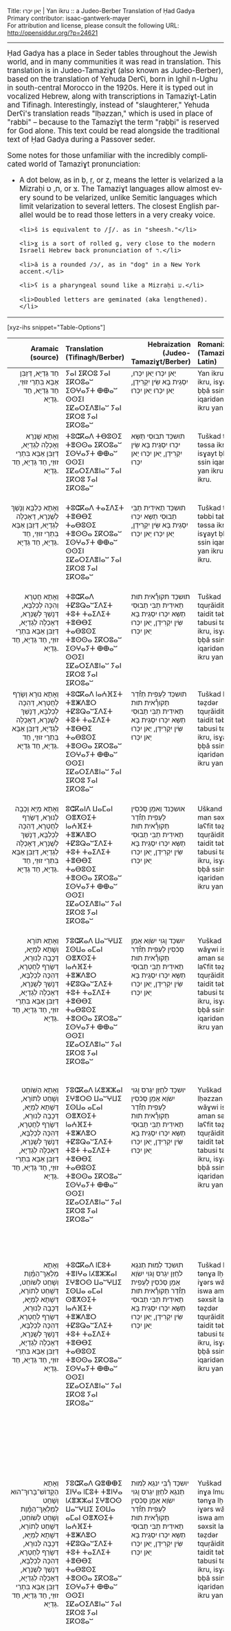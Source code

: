 <html>
<head></head>
<body>
Title: יַאן יִכְּרוּ | Yan ikru :: a Judeo-Berber Translation of Ḥad Gadya<br />
Primary contributor: isaac-gantwerk-mayer<br />
For attribution and license, please consult the following URL: <a href="http://opensiddur.org/?p=24621">http://opensiddur.org/?p=24621</a>
<p />
<hr />

<div class="english" lang="en" style="font-size: 1.2em;">
Ḥad Gadya has a place in Seder tables throughout the Jewish world, and in many communities it was read in translation. This translation is in Judeo-Tamaziɣt (also known as Judeo-Berber), based on the translation of Yehuda Derʕi, born in Ighil n-Ughu in south-central Morocco in the 1920s. Here it is typed out in vocalized Hebrew, along with transcriptions in Tamaziɣt-Latin and Tifinagh. Interestingly, instead of "slaughterer," Yehuda Derʕi's translation reads "lḥǝzzan," which is used in place of "rabbi" – because to the Tamaziɣt the term "ṛǝḅḅi" is reserved for God alone. This text could be read alongside the traditional text of Ḥad Gadya during a Passover seder.

Some notes for those unfamiliar with the incredibly complicated world of Tamaziɣt pronunciation:
<ul>
	<li>A dot below, as in ḅ, ṛ, or ẓ, means the letter is velarized a la Mizraḥi ח, ט, or צ. The Tamaziɣt languages allow almost every sound to be velarized, unlike Semitic languages which limit velarization to several letters. The closest English parallel would be to read those letters in a very creaky voice.</li>

	<li>š is equivalent to /ʃ/. as in "sheesh."</li>

	<li>ɣ is a sort of rolled g, very close to the modern Israeli Hebrew back pronunciation of ר.</li>

	<li>ă is a rounded /ɔ/, as in "dog" in a New York accent.</li>

	<li>ʕ is a pharyngeal sound like a Mizraḥi ע.</li>

	<li>Doubled letters are geminated (aka lengthened).</li>
</ul>
</div>

<hr />

[xyz-ihs snippet="Table-Options"]<table style="width: 100%; margin-left: auto; margin-right: auto;" class="draggable">
<thead><tr><th id="x" style="text-align: right;">Aramaic (source)</th><th style="text-align: left;">Translation (Tifinagh/Berber)</th><th style="text-align: right;">Hebraization (Judeo-Tamaziɣt/Berber)</th><th style="text-align: left;">Romanization (Tamaziɣt-Latin)</th><th style="text-align: left;">Translation (English)</th></tr></thead>
<tbody>
<tr><td style="vertical-align:top;" width="25%">
<div class="aramaic" lang="jpa" style="text-align: right;">	 
חַד גַּדְיָא, דְּזַבִּן אַבָּא בִּתְרֵי זוּזֵי, חַד גַּדְיָא, חַד גַּדְיָא.
</span></div>
</td>

<td style="vertical-align:top;" width="36%">
<div class="tifinagh" lang="ber">
ⵢⴰⵏ ⵉⴽⵔⵓ ⵢⴰⵏ ⵉⴽⵔⵓⴰⵯ ⵉⵙⵖⴰⵢⵜ ⴲⴲⴰⵯ ⵙⵙⵉⵏ ⵉⵇⴰⵔⵉⴷⴻⵏⴰⵯ ⵢⴰⵏ ⵉⴽⵔⵓ ⵢⴰⵏ ⵉⴽⵔⵓⴰⵯ
</span></div>
</td>

<td style="vertical-align:top;" width="36%">
<div class="liturgy" lang="he">
יַאן יִכְּרוּ יַאן יִכְּרוּ, יִסְגַית בָּא שִּׂין יִקַרִידְן, יַאן יִכְּרוּ יַאן יִכְּרוּ׃
</div>
</td>

<td style="vertical-align:top;" width="36%">
<div class="english" lang="en">	
Yan ikru yan ikru, isɣayt ḅḅă ssin iqaridǝn, yan ikru yan ikru.
</div>
</td>
 
<td style="vertical-align:top;" width="36%">
<div class="english" lang="en">	
One little goat that my father bought for two zuzim, for two zuzim.
</div>
</td></tr>


<tr><td style="vertical-align:top;" width="25%">
<div class="aramaic" lang="jpa" style="text-align: right;">	 
וְאָתָא שֻׁנְרָא וְאָכְלָה לְגַדְיָא, דְּזַבִּן אַבָּא בִּתְרֵי זוּזֵי, חַד גַּדְיָא, חַד גַּדְיָא.
</span></div>
</td>

<td style="vertical-align:top;" width="36%">
<div class="tifinagh" lang="ber">
ⵜⵓⵛⴽⴰⴷ ⵜⴱⵓⵙⵉ ⵜⴻⵙⵙⴰ ⵉⴽⵔⵓⴰⵯ ⵉⵙⵖⴰⵢⵜ ⴲⴲⴰⵯ ⵙⵙⵉⵏ ⵉⵇⴰⵔⵉⴷⴻⵏⴰⵯ ⵢⴰⵏ ⵉⴽⵔⵓ ⵢⴰⵏ ⵉⴽⵔⵓⴰⵯ
</span></div>
</td>

<td style="vertical-align:top;" width="36%">
<div class="liturgy" lang="he">
תוּשכַּד תבוּסִי תְשַּא יִכְּרוּ יִסְגַית בָּא שִּׂין יִקַרִידְן, יַאן יִכְּרוּ יַאן יִכְּרוּ
</div>
</td>

<td style="vertical-align:top;" width="36%">
<div class="english" lang="en">	
Tuškad tbusi tǝssa ikru, isɣayt ḅḅă ssin iqaridǝn, yan ikru yan ikru.
</div>
</td>
 
<td style="vertical-align:top;" width="36%">
<div class="english" lang="en">	
A cat came and ate the goat that my father bought for two zuzim, for two zuzim.
</div>
</td></tr>


<tr><td style="vertical-align:top;" width="25%">
<div class="aramaic" lang="jpa" style="text-align: right;">	 
וְאָתָא כַּלְבָּא וְנָשַׁךְ לְשֻׁנְרָא, דְּאָכְלָה לְגַדְיָא, דְּזַבִּן אַבָּא בִּתְרֵי זוּזֵי, חַד גַּדְיָא, חַד גַּדְיָא.
</span></div>
</td>
 
<td style="vertical-align:top;" width="36%">
<div class="tifinagh" lang="ber">
ⵜⵓⵛⴽⴰⴷ ⵜⴰⵉⴷⵉⵜ ⵜⴻⴱⴱⵉ ⵜⴰⴱⵓⵙⵉ ⵜⴻⵙⵙⴰ ⵉⴽⵔⵓⴰⵯ ⵉⵙⵖⴰⵢⵜ ⴲⴲⴰⵯ ⵙⵙⵉⵏ ⵉⵇⴰⵔⵉⴷⴻⵏⴰⵯ ⵢⴰⵏ ⵉⴽⵔⵓ ⵢⴰⵏ ⵉⴽⵔⵓⴰⵯ
</span></div>
</td>

<td style="vertical-align:top;" width="36%">
<div class="liturgy" lang="he">
תוּשכַּד תַאיִדִית תְבִּי תַבוּסִי תְשַּא יִכְּרוּ יִסְגַית בָּא שִּׂין יִקַרִידְן, יַאן יִכְּרוּ יַאן יִכְּרוּ׃
</div>
</td>

<td style="vertical-align:top;" width="36%">
<div class="english" lang="en">	
Tuškad taidit tǝbbi tabusi tǝssa ikru, isɣayt ḅḅă ssin iqaridǝn, yan ikru yan ikru.
</div>
</td>

<td style="vertical-align:top;" width="36%">
<div class="english" lang="en">	
A dog came and bit the cat that ate the goat that my father bought for two zuzim, for two zuzim.
</div>
</td></tr>


<tr><td style="vertical-align:top;" width="25%">
<div class="aramaic" lang="jpa" style="text-align: right;">	 
וְאָתָא חֻטְרָא וְהִכָּה לְכַלְבָּא, דְּנָשַׁךְ לְשֻׁנְרָא, דְּאָכְלָה לְגַדְיָא, דְּזַבִּן אַבָּא בִּתְרֵי זוּזֵי, חַד גַּדְיָא, חַד גַּדְיָא.
</span></div>
</td>

<td style="vertical-align:top;" width="36%">
<div class="tifinagh" lang="ber">
ⵜⵓⵛⴽⴰⴷ ⵜⵇⵓⵕⴰⵯⵉⴷⵉⵜ ⵜⵓⵜ ⵜⴰⵉⴷⵉⵜ ⵜⴻⴱⴱⵉ ⵜⴰⴱⵓⵙⵉ ⵜⴻⵙⵙⴰ ⵉⴽⵔⵓⴰⵯ ⵉⵙⵖⴰⵢⵜ ⴲⴲⴰⵯ ⵙⵙⵉⵏ ⵉⵇⴰⵔⵉⴷⴻⵏⴰⵯ ⵢⴰⵏ ⵉⴽⵔⵓ ⵢⴰⵏ ⵉⴽⵔⵓⴰⵯ
</span></div>
</td>

<td style="vertical-align:top;" width="36%">
<div class="liturgy" lang="he">
תוּשכַּד תקוּרָ֯אית תוּת תַאיִדִית תְבִּי תַבוּסִי תְשַּא יִכְּרוּ יִסְגַית בָּא שִּׂין יִקַרִידְן, יַאן יִכְּרוּ יַאן יִכְּרוּ׃
</div>
</td>

<td style="vertical-align:top;" width="36%">
<div class="english" lang="en">	
Tuškad tquṛăidit tut taidit tǝbbi tabusi tǝssa ikru, isɣayt ḅḅă ssin iqaridǝn, yan ikru yan ikru.
</div>
</td>

<td style="vertical-align:top;" width="36%">
<div class="english" lang="en">	
A stick came and hit the dog that bit the cat that ate the goat that my father bought for two zuzim, for two zuzim.
</div>
</td></tr>


<tr><td style="vertical-align:top;" width="25%">
<div class="aramaic" lang="jpa" style="text-align: right;">	 
וְאָתָא נוּרָא וְשָׂרַף לְחֻטְרָא, דְּהִכָּה לְכַלְבָּא, דְּנָשַׁךְ לְשֻׁנְרָא, דְּאָכְלָה לְגַדְיָא, דְּזַבִּן אַבָּא בִּתְרֵי זוּזֵי, חַד גַּדְיָא, חַד גַּדְיָא.
</span></div>
</td>

<td style="vertical-align:top;" width="36%">
<div class="tifinagh" lang="ber">
ⵜⵓⵛⴽⴰⴷ lⴰⵄⴼⵉⵜ ⵜⴻⵥⴷⴻⵔ ⵜⵇⵓⵕⴰⵯⵉⴷⵉⵜ ⵜⵓⵜ ⵜⴰⵉⴷⵉⵜ ⵜⴻⴱⴱⵉ ⵜⴰⴱⵓⵙⵉ ⵜⴻⵙⵙⴰ ⵉⴽⵔⵓⴰⵯ ⵉⵙⵖⴰⵢⵜ ⴲⴲⴰⵯ ⵙⵙⵉⵏ ⵉⵇⴰⵔⵉⴷⴻⵏⴰⵯ ⵢⴰⵏ ⵉⴽⵔⵓ ⵢⴰⵏ ⵉⴽⵔⵓⴰⵯ
</span></div>
</td>

<td style="vertical-align:top;" width="36%">
<div class="liturgy" lang="he">
תוּשכַּד לַעְפִית תְז֯דְר תַקוּרָ֯אית תוּת תַאיִדִית תְבִּי תַבוּסִי תְשַּא יִכְּרוּ יִסְגַית בָּא שִּׂין יִקַרִידְן, יַאן יִכְּרוּ יַאן יִכְּרוּ׃
</div>
</td>

<td style="vertical-align:top;" width="36%">
<div class="english" lang="en">	
Tuškad laʕfit tǝẓdǝr tquṛăidit tut taidit tǝbbi tabusi tǝssa ikru, isɣayt ḅḅă ssin iqaridǝn, yan ikru yan ikru.
</div>
</td>

<td style="vertical-align:top;" width="36%">
<div class="english" lang="en">	
A fire came and burned the stick that hit the dog that bit the cat that ate the goat that my father bought for two zuzim, for two zuzim.
</div>
</td></tr>


<tr><td style="vertical-align:top;" width="25%">
<div class="aramaic" lang="jpa" style="text-align: right;">	 
וְאָתָא מַיָּא וְכָבָה לְנוּרָא, דְּשָׂרַף לְחֻטְרָא, דְּהִכָּה לְכַלְבָּא, דְּנָשַׁךְ לְשֻׁנְרָא, דְּאָכְלָה לְגַדְיָא, דְּזַבִּן אַבָּא בִּתְרֵי זוּזֵי, חַד גַּדְיָא, חַד גַּדְיָא.
</span></div>
</td>

<td style="vertical-align:top;" width="36%">
<div class="tifinagh" lang="ber">
ⵓⵛⴽⴰⵏⴷ ⵡⴰⵎⴰⵏ ⵙⴻⵅⵙⵉⵜ lⴰⵄⴼⵉⵜ ⵜⴻⵥⴷⴻⵔ ⵜⵇⵓⵕⴰⵯⵉⴷⵉⵜ ⵜⵓⵜ ⵜⴰⵉⴷⵉⵜ ⵜⴻⴱⴱⵉ ⵜⴰⴱⵓⵙⵉ ⵜⴻⵙⵙⴰ ⵉⴽⵔⵓⴰⵯ ⵉⵙⵖⴰⵢⵜ ⴲⴲⴰⵯ ⵙⵙⵉⵏ ⵉⵇⴰⵔⵉⴷⴻⵏⴰⵯ ⵢⴰⵏ ⵉⴽⵔⵓ ⵢⴰⵏ ⵉⴽⵔⵓⴰⵯ
</span></div>
</td>

<td style="vertical-align:top;" width="36%">
<div class="liturgy" lang="he">
אוּשכַּנד וַאמַן סְּכֿסִין לַעְפִית תְז֯דְר תַקוּרָ֯אית תוּת תַאיִדִית תְבִּי תַבוּסִי תְשַּא יִכְּרוּ יִסְגַית בָּא שִּׂין יִקַרִידְן, יַאן יִכְּרוּ יַאן יִכְּרוּ׃
</div>
</td>

<td style="vertical-align:top;" width="36%">
<div class="english" lang="en">	
Uškand waman sǝxsit laʕfit tǝẓdǝr tquṛăidit tut taidit tǝbbi tabusi tǝssa ikru, isɣayt ḅḅă ssin iqaridǝn, yan ikru yan ikru.
</div>
</td>

<td style="vertical-align:top;" width="36%">
<div class="english" lang="en">	
Water came and put out the fire that burned the stick that hit the dog that bit the cat that ate the goat that my father bought for two zuzim, for two zuzim.
</div>
</td></tr>


<tr><td style="vertical-align:top;" width="25%">
<div class="aramaic" lang="jpa" style="text-align: right;">	 
וְאָתָא תּוֹרָא וְשָׁתָא לְמַיָּא, דְּכָבָה לְנוּרָא, דְּשָׂרַף לְחֻטְרָא, דְּהִכָּה לְכַלְבָּא, דְּנָשַׁךְ לְשֻׁנְרָא, דְּאָכְלָה לְגַדְיָא, דְּזַבִּן אַבָּא בִּתְרֵי זוּזֵי, חַד גַּדְיָא, חַד גַּדְיָא.
</span></div>
</td>

<td style="vertical-align:top;" width="36%">
<div class="tifinagh" lang="ber">
ⵢⵓⵛⴽⴰⴷ ⵡⴰⵯⵖⵡⵉ ⵉⵙⵡⴰ ⴰⵎⴰⵏ ⵙⴻⵅⵙⵉⵜ lⴰⵄⴼⵉⵜ ⵜⴻⵥⴷⴻⵔ ⵜⵇⵓⵕⴰⵯⵉⴷⵉⵜ ⵜⵓⵜ ⵜⴰⵉⴷⵉⵜ ⵜⴻⴱⴱⵉ ⵜⴰⴱⵓⵙⵉ ⵜⴻⵙⵙⴰ ⵉⴽⵔⵓⴰⵯ ⵉⵙⵖⴰⵢⵜ ⴲⴲⴰⵯ ⵙⵙⵉⵏ ⵉⵇⴰⵔⵉⴷⴻⵏⴰⵯ ⵢⴰⵏ ⵉⴽⵔⵓ ⵢⴰⵏ ⵉⴽⵔⵓⴰⵯ
</span></div>
</td>

<td style="vertical-align:top;" width="36%">
<div class="liturgy" lang="he">
יוּשכַּד וָגוִי יִשׂוַא אַמַן סְּכֿסִין לַעְפִית תְז֯דְר תַקוּרָ֯אית תוּת תַאיִדִית תְבִּי תַבוּסִי תְשַּא יִכְּרוּ יִסְגַית בָּא שִּׂין יִקַרִידְן, יַאן יִכְּרוּ יַאן יִכְּרוּ׃
</div>
</td>

<td style="vertical-align:top;" width="36%">
<div class="english" lang="en">	
Yuškad wăɣwi iswa aman sǝxsit laʕfit tǝẓdǝr tquṛăidit tut taidit tǝbbi tabusi tǝssa ikru, isɣayt ḅḅă ssin iqaridǝn, yan ikru yan ikru.
</div>
</td>

<td style="vertical-align:top;" width="36%">
<div class="english" lang="en">	
An ox came and drank the water that put out the fire that burned the stick that hit the dog that bit the cat that ate the goat that my father bought for two zuzim, for two zuzim.
</div>
</td></tr>


<tr><td style="vertical-align:top;" width="25%">
<div class="aramaic" lang="jpa" style="text-align: right;">	 
וְאָתָא הַשּׁוֹחֵט וְשָׁחַט לְתוֹרָא, דְּשָׁתָא לְמַיָּא, דְּכָבָה לְנוּרָא, דְּשָׂרַף לְחֻטְרָא, דְּהִכָּה לְכַלְבָּא, דְּנָשַׁךְ לְשֻׁנְרָא, דְּאָכְלָה לְגַדְיָא, דְּזַבִּן אַבָּא בִּתְרֵי זוּזֵי, חַד גַּדְיָא, חַד גַּדְיָא.
</span></div>
</td>

<td style="vertical-align:top;" width="36%">
<div class="tifinagh" lang="ber">
ⵢⵓⵛⴽⴰⴷ lⵃⴻⵣⵣⴰⵏ ⵉⵖⴻⵔⵙ ⵡⴰⵯⵖⵡⵉ ⵉⵙⵡⴰ ⴰⵎⴰⵏ ⵙⴻⵅⵙⵉⵜ lⴰⵄⴼⵉⵜ ⵜⴻⵥⴷⴻⵔ ⵜⵇⵓⵕⴰⵯⵉⴷⵉⵜ ⵜⵓⵜ ⵜⴰⵉⴷⵉⵜ ⵜⴻⴱⴱⵉ ⵜⴰⴱⵓⵙⵉ ⵜⴻⵙⵙⴰ ⵉⴽⵔⵓⴰⵯ ⵉⵙⵖⴰⵢⵜ ⴲⴲⴰⵯ ⵙⵙⵉⵏ ⵉⵇⴰⵔⵉⴷⴻⵏⴰⵯ ⵢⴰⵏ ⵉⴽⵔⵓ ⵢⴰⵏ ⵉⴽⵔⵓⴰⵯ
</span></div>
</td>

<td style="vertical-align:top;" width="36%">
<div class="liturgy" lang="he">
יוּשכַּד לחְזַּן יִגְרס וָגוִי יִשׂוַא אַמַן סְּכֿסִין לַעְפִית תְז֯דְר תַקוּרָ֯אית תוּת תַאיִדִית תְבִּי תַבוּסִי תְשַּא יִכְּרוּ יִסְגַית בָּא שִּׂין יִקַרִידְן, יַאן יִכְּרוּ יַאן יִכְּרוּ׃
</div>
</td>

<td style="vertical-align:top;" width="36%">
<div class="english" lang="en">	
Yuškad lḥǝzzan iɣǝrs wăɣwi iswa aman sǝxsit laʕfit tǝẓdǝr tquṛăidit tut taidit tǝbbi tabusi tǝssa ikru, isɣayt ḅḅă ssin iqaridǝn, yan ikru yan ikru.
</div>
</td>

<td style="vertical-align:top;" width="36%">
<div class="english" lang="en">	
A butcher came and slaughtered the ox that drank the water that put out the fire that burned the stick that hit the dog that bit the cat that ate the goat that my father bought for two zuzim, for two zuzim.
</div>
</td></tr>


<tr><td style="vertical-align:top;" width="25%">
<div class="aramaic" lang="jpa" style="text-align: right;">	 
וְאָתָא מַלְאַךְ־הַמָּ֫וֶת וְשָׁחַט לְשׁוֹחֵט, דְּשָׁחַט לְתוֹרָא, דְּשָׁתָא לְמַיָּא, דְּכָבָה לְנוּרָא, דְּשָׂרַף לְחֻטְרָא, דְּהִכָּה לְכַלְבָּא, דְּנָשַׁךְ לְשֻׁנְרָא, דְּאָכְלָה לְגַדְיָא, דְּזַבִּן אַבָּא בִּתְרֵי זוּזֵי, חַד גַּדְיָא, חַד גַּדְיָא.
</span></div>
</td>

<td style="vertical-align:top;" width="36%">
<div class="tifinagh" lang="ber">
ⵜⵓⵛⴽⴰⴷ lⵎⵓⵜ ⵜⴻⵏⵖⴰ lⵃⴻⵣⵣⴰⵏ ⵉⵖⴻⵔⵙ ⵡⴰⵯⵖⵡⵉ ⵉⵙⵡⴰ ⴰⵎⴰⵏ ⵙⴻⵅⵙⵉⵜ lⴰⵄⴼⵉⵜ ⵜⴻⵥⴷⴻⵔ ⵜⵇⵓⵕⴰⵯⵉⴷⵉⵜ ⵜⵓⵜ ⵜⴰⵉⴷⵉⵜ ⵜⴻⴱⴱⵉ ⵜⴰⴱⵓⵙⵉ ⵜⴻⵙⵙⴰ ⵉⴽⵔⵓⴰⵯ ⵉⵙⵖⴰⵢⵜ ⴲⴲⴰⵯ ⵙⵙⵉⵏ ⵉⵇⴰⵔⵉⴷⴻⵏⴰⵯ ⵢⴰⵏ ⵉⴽⵔⵓ ⵢⴰⵏ ⵉⴽⵔⵓⴰⵯ
</span></div>
</td>

<td style="vertical-align:top;" width="36%">
<div class="liturgy" lang="he">
תוּשכַּד לְמוּת תְנגַא לחְזַּן יִגְרס וָגוִי יִשׂוַא אַמַן סְּכֿסִין לַעְפִית תְז֯דְר תַקוּרָ֯אית תוּת תַאיִדִית תְבִּי תַבוּסִי תְשַּא יִכְּרוּ יִסְגַית בָּא שִּׂין יִקַרִידְן, יַאן יִכְּרוּ יַאן יִכְּרוּ׃
</div>
</td>

<td style="vertical-align:top;" width="36%">
<div class="english" lang="en">	
Tuškad lmut tǝnɣa lḥǝzzan iɣǝrs wăɣwi iswa aman sǝxsit laʕfit tǝẓdǝr tquṛăidit tut taidit tǝbbi tabusi tǝssa ikru, isɣayt ḅḅă ssin iqaridǝn, yan ikru yan ikru.
</div>
</td>

<td style="vertical-align:top;" width="36%">
<div class="english" lang="en">	
The Angel of Death came and slaughtered the shoḥet who slaughtered the ox that drank the water that put out the fire that burned the stick that hit the dog that bit the cat that ate the goat that my father bought for two zuzim, for two zuzim.
</div>
</td></tr>


<tr><td style="vertical-align:top;" width="25%">
<div class="aramaic" lang="jpa" style="text-align: right;">	 
וְאָתָא הַקָּדוֹשׁ־בָּרוּךְ־הוּא וְשָׁחַט לְמַלְאַךְ־הַמָּ֫וֶת וְשָׁחַט לְשׁוֹחֵט, דְּשָׁחַט לְתוֹרָא, דְּשָׁתָא לְמַיָּא, דְּכָבָה לְנוּרָא, דְּשָׂרַף לְחֻטְרָא, דְּהִכָּה לְכַלְבָּא, דְּנָשַׁךְ לְשֻׁנְרָא, דְּאָכְלָה לְגַדְיָא, דְּזַבִּן אַבָּא בִּתְרֵי זוּזֵי, חַד גַּדְיָא, חַד גַּדְיָא.
</span></div>
</td>

<td style="vertical-align:top;" width="36%">
<div class="tifinagh" lang="ber">
ⵢⵓⵛⴽⴰⴷ ⵕⴻⴲⴲⵉ ⵉⵏⵖⴰ lⵎⵓⵜ ⵜⴻⵏⵖⴰ lⵃⴻⵣⵣⴰⵏ ⵉⵖⴻⵔⵙ ⵡⴰⵯⵖⵡⵉ ⵉⵙⵡⴰ ⴰⵎⴰⵏ ⵙⴻⵅⵙⵉⵜ lⴰⵄⴼⵉⵜ ⵜⴻⵥⴷⴻⵔ ⵜⵇⵓⵕⴰⵯⵉⴷⵉⵜ ⵜⵓⵜ ⵜⴰⵉⴷⵉⵜ ⵜⴻⴱⴱⵉ ⵜⴰⴱⵓⵙⵉ ⵜⴻⵙⵙⴰ ⵉⴽⵔⵓⴰⵯ ⵉⵙⵖⴰⵢⵜ ⴲⴲⴰⵯ ⵙⵙⵉⵏ ⵉⵇⴰⵔⵉⴷⴻⵏⴰⵯ ⵢⴰⵏ ⵉⴽⵔⵓ ⵢⴰⵏ ⵉⴽⵔⵓⴰⵯ
</span></div>
</td>

<td style="vertical-align:top;" width="36%">
<div class="liturgy" lang="he">
יוּשכַּד רְ֯בִּי יִנגַא לְמוּת תְנגַא לחְזַּן יִגְרס וָגוִי יִשׂוַא אַמַן סְּכֿסִין לַעְפִית תְז֯דְר תַקוּרָ֯אית תוּת תַאיִדִית תְבִּי תַבוּסִי תְשַּא יִכְּרוּ יִסְגַית בָּא שִּׂין יִקַרִידְן, יַאן יִכְּרוּ יַאן יִכְּרוּ׃
</div>
</td>

<td style="vertical-align:top;" width="36%">
<div class="english" lang="en">	
Yuškad ṛǝḅḅi inɣa lmut tǝnɣa lḥǝzzan iɣǝrs wăɣwi iswa aman sǝxsit laʕfit tǝẓdǝr tquṛăidit tut taidit tǝbbi tabusi tǝssa ikru, isɣayt ḅḅă ssin iqaridǝn, yan ikru yan ikru.
</div>
</td>

<td style="vertical-align:top;" width="36%">
<div class="english" lang="en">	
Then the blessed Holy One came and slaughtered the Angel of Death who slaughtered the shoḥet who slaughtered the ox that drank the water that put out the fire that burned the stick that hit the dog that bit the cat that ate the goat that my father bought for two zuzim, for two zuzim.
</div>
</td></tr>
</tbody></table>

<hr />

The earliest known appearance of “Ḥad Gadya,” by an unknown author, can be found in the Prague Haggadah (1526). The text of the poem is in a form of playful Aramaic and it is accompanied by <a href="https://opensiddur.org/miscellanea/had-gadya/">the lyrics in medieval Yiddish</a>.[foot]The Jewish Encyclopedia (1906, NY) vol. 8 page 190 s.v. “Had Gadya” calls it German.[/foot] It is unclear which, if either, came first — the Yiddish or the Aramaic. The Aramaic above below follows the text as it appears in the Prague Haggadah (1526). The Aramaic has been vocalized according to the Prague Haggadah (1590). Besides the transcription of the Aramaic with its vocalization, I have also added a translation sourced from Eve Levavi Feinstein's <a href="https://opensiddur.org/compilations/festival-guides-and-haggadot/passover-seder/haggadah-for-pesah-an-english-translation/">Passover Haggadah translation</a>. --Aharon N. Varady

<h3>Source</h3>

Had Gadya in Judeo-Berber (<em>Handbook of Jewish Languages Revised and Updated Edition</em>, Brill 2017)

<a href="https://opensiddur.org/wp-content/uploads/2019/04/Had-Gadya-in-Judeo-Berber-Handbook-of-Jewish-Languages-Revised-and-Updated-Edition-2017.jpg"><img src="https://opensiddur.org/wp-content/uploads/2019/04/Had-Gadya-in-Judeo-Berber-Handbook-of-Jewish-Languages-Revised-and-Updated-Edition-2017-300x225.jpg" alt="" width="300" height="225" class="alignnone size-medium wp-image-24622" /></a>

</body>
</html>